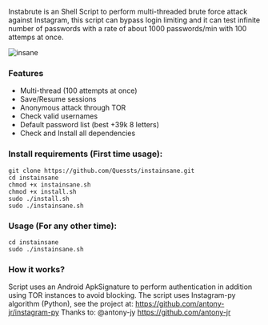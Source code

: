 
Instabrute is an Shell Script to perform multi-threaded brute force attack against Instagram, this script can bypass login limiting and it can test infinite number of passwords with a rate of about 1000 passwords/min with 100 attemps at once.

![insane](https://user-images.githubusercontent.com/34893261/38772658-97646698-4012-11e8-9b5e-65596e70a5ff.png)

### Features
- Multi-thread (100 attempts at once)
- Save/Resume sessions
- Anonymous attack through TOR
- Check valid usernames
- Default password list (best +39k 8 letters)
- Check and Install all dependencies

### Install requirements (First time usage):

```
git clone https://github.com/Quessts/instainsane.git
cd instainsane
chmod +x instainsane.sh
chmod +x install.sh
sudo ./install.sh
sudo ./instainsane.sh
```

### Usage (For any other time):
```
cd instainsane
sudo ./instainsane.sh
```



### How it works?

Script uses an Android ApkSignature to perform authentication in addition using TOR instances to avoid blocking. 
The script uses Instagram-py algorithm (Python), see the project at: https://github.com/antony-jr/instagram-py
Thanks to: @antony-jy https://github.com/antony-jr
